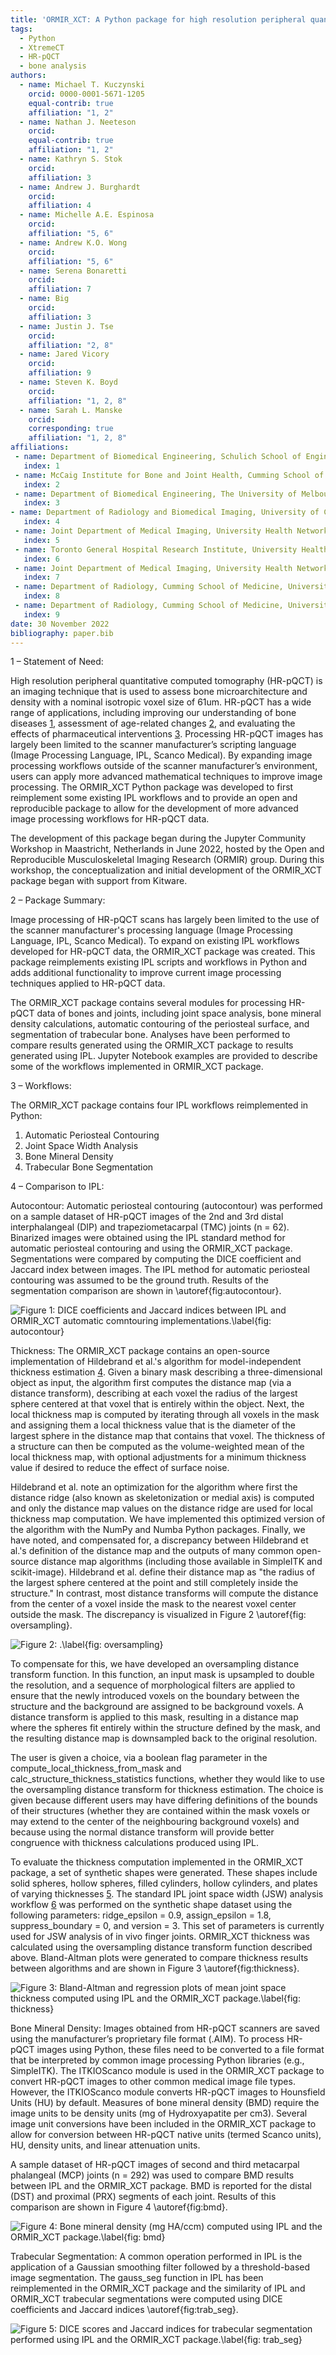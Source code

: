 ```yaml
---
title: 'ORMIR_XCT: A Python package for high resolution peripheral quantitative computed tomography image processing'
tags:
  - Python
  - XtremeCT
  - HR-pQCT
  - bone analysis
authors:
  - name: Michael T. Kuczynski
    orcid: 0000-0001-5671-1205
    equal-contrib: true
    affiliation: "1, 2"
  - name: Nathan J. Neeteson
    orcid: 
    equal-contrib: true
    affiliation: "1, 2"
  - name: Kathryn S. Stok
    orcid: 
    affiliation: 3
  - name: Andrew J. Burghardt
    orcid: 
    affiliation: 4
  - name: Michelle A.E. Espinosa
    orcid: 
    affiliation: "5, 6"
  - name: Andrew K.O. Wong
    orcid: 
    affiliation: "5, 6"
  - name: Serena Bonaretti
    orcid: 
    affiliation: 7
  - name: Big
    orcid: 
    affiliation: 3
  - name: Justin J. Tse
    orcid: 
    affiliation: "2, 8"
  - name: Jared Vicory
    orcid: 
    affiliation: 9
  - name: Steven K. Boyd
    orcid: 
    affiliation: "1, 2, 8"
  - name: Sarah L. Manske
    orcid: 
    corresponding: true
    affiliation: "1, 2, 8"
affiliations:
 - name: Department of Biomedical Engineering, Schulich School of Engineering, University of Calgary, Canada 
   index: 1
 - name: McCaig Institute for Bone and Joint Health, Cumming School of Medicine, University of Calgary, Canada 
   index: 2
 - name: Department of Biomedical Engineering, The University of Melbourne, Parkville, Australia
   index: 3
- name: Department of Radiology and Biomedical Imaging, University of California, San Francisco, San Francisco, CA, United States
   index: 4
 - name: Joint Department of Medical Imaging, University Health Network, Toronto, ON, Canada
   index: 5
 - name: Toronto General Hospital Research Institute, University Health Network, Toronto, ON, Canada
   index: 6
 - name: Joint Department of Medical Imaging, University Health Network, Toronto, ON, Canada
   index: 7
 - name: Department of Radiology, Cumming School of Medicine, University of Calgary, Calgary, Canada
   index: 8
 - name: Department of Radiology, Cumming School of Medicine, University of Calgary, Calgary, Canada
   index: 9
date: 30 November 2022
bibliography: paper.bib
---
```


1 – Statement of Need:

High resolution peripheral quantitative computed tomography (HR-pQCT) is an imaging technique that is used to assess bone microarchitecture and density with a nominal isotropic voxel size of 61um.  HR-pQCT has a wide range of applications, including improving our understanding of bone diseases [1](https://doi.org/10.1186/s12880-020-00437-8), assessment of age-related changes [2](https://doi.org/10.1002/jbmr.2873), and evaluating the effects of pharmaceutical interventions [3](https://doi.org/10.1080/03009742.2020.1869303). Processing HR-pQCT images has largely been limited to the scanner manufacturer’s scripting language (Image Processing Language, IPL, Scanco Medical). By expanding image processing workflows outside of the scanner manufacturer’s environment, users can apply more advanced mathematical techniques to improve image processing. The ORMIR_XCT Python package was developed to first reimplement some existing IPL workflows and to provide an open and reproducible package to allow for the development of more advanced image processing workflows for HR-pQCT data.

The development of this package began during the Jupyter Community Workshop in Maastricht, Netherlands in June 2022, hosted by the Open and Reproducible Musculoskeletal Imaging Research (ORMIR) group. During this workshop, the conceptualization and initial development of the ORMIR_XCT package began with support from Kitware.


2 – Package Summary:

Image processing of HR-pQCT scans has largely been limited to the use of the scanner manufacturer's processing language (Image Processing Language, IPL, Scanco Medical). To expand on existing IPL workflows developed for HR-pQCT data, the ORMIR_XCT package was created. This package reimplements existing IPL scripts and workflows in Python and adds additional functionality to improve current image processing techniques applied to HR-pQCT data.

The ORMIR_XCT package contains several modules for processing HR-pQCT data of bones and joints, including joint space analysis, bone mineral density calculations, automatic contouring of the periosteal surface, and segmentation of trabecular bone. Analyses have been performed to compare results generated using the ORMIR_XCT package to results generated using IPL. Jupyter Notebook examples are provided to describe some of the workflows implemented in ORMIR_XCT package.


3 – Workflows:

The ORMIR_XCT package contains four IPL workflows reimplemented in Python:
1.	Automatic Periosteal Contouring
2.	Joint Space Width Analysis
3.	Bone Mineral Density
4.	Trabecular Bone Segmentation


4 – Comparison to IPL: 

Autocontour:
Automatic periosteal contouring (autocontour) was performed on a sample dataset of HR-pQCT images of the 2nd and 3rd distal interphalangeal (DIP) and trapeziometacarpal (TMC) joints (n = 62). Binarized images were obtained using the IPL standard method for automatic periosteal contouring and using the ORMIR_XCT package. Segmentations were compared by computing the DICE coefficient and Jaccard index between images. The IPL method for automatic periosteal contouring was assumed to be the ground truth. Results of the segmentation comparison are shown in \autoref{fig:autocontour}.

![Figure 1: DICE coefficients and Jaccard indices between IPL and ORMIR_XCT automatic comntouring implementations.\label{fig: autocontour}](autocontour_comparison.png)


Thickness:
The ORMIR_XCT package contains an open-source implementation of Hildebrand et al.'s algorithm for model-independent thickness estimation [4](https://doi.org/10.1046/j.1365-2818.1997.1340694.x). Given a binary mask describing a three-dimensional object as input, the algorithm first computes the distance map (via a distance transform), describing at each voxel the radius of the largest sphere centered at that voxel that is entirely within the object. Next, the local thickness map is computed by iterating through all voxels in the mask and  assigning them a local thickness value that is the diameter of the largest sphere in the distance map that contains that voxel. The thickness of a structure can then be computed as the volume-weighted mean of the local thickness map, with optional adjustments for a minimum thickness value if desired to reduce the effect of surface noise.

Hildebrand et al. note an optimization for the algorithm where first the distance ridge (also known as skeletonization or medial axis) is computed and only the distance map values on the distance ridge are used for local thickness map computation. We have implemented this optimized version of the algorithm with the NumPy and Numba Python packages. Finally, we have noted, and compensated for, a discrepancy between Hildebrand et al.'s definition of the distance map and the outputs of many common open-source distance map algorithms (including those available in SimpleITK and scikit-image). Hildebrand et al. define their distance map as "the radius of the largest sphere centered at the point and still completely inside the structure." In contrast, most distance transforms will compute the distance from the center of a voxel inside the mask to the nearest voxel center outside the mask. The discrepancy is visualized in Figure 2 \autoref{fig: oversampling}.

![Figure 2: .\label{fig: oversampling}](oversampling.png)

To compensate for this, we have developed an oversampling distance transform function. In this function, an input mask is upsampled to double the resolution, and a sequence of morphological filters are applied to ensure that the newly introduced voxels on the boundary between the structure and the background are assigned to be background voxels. A distance transform is applied to this mask, resulting in a distance map where the spheres fit entirely within the structure defined by the mask, and the resulting distance map is downsampled back to the original resolution.

The user is given a choice, via a boolean flag parameter in the compute_local_thickness_from_mask and calc_structure_thickness_statistics functions, whether they would like to use the oversampling distance transform for thickness estimation. The choice is given because different users may have differing definitions of the bounds of their structures (whether they are contained within the mask voxels or may extend to the center of the neighbouring background voxels) and because using the normal distance transform will provide better congruence with thickness calculations produced using IPL.

To evaluate the thickness computation implemented in the ORMIR_XCT package, a set of synthetic shapes were generated. These shapes include solid spheres, hollow spheres, filled cylinders, hollow cylinders, and plates of varying thicknesses [5](https://doi.org/10.5281/zenodo.8155738). The standard IPL joint space width (JSW) analysis workflow [6](http://dx.doi.org/10.21037/qims.2019.12.11) was performed on the synthetic shape dataset using the following parameters: ridge_epsilon = 0.9, assign_epsilon = 1.8, suppress_boundary = 0, and version = 3. This set of parameters is currently used for JSW analysis of in vivo finger joints. ORMIR_XCT thickness was calculated using the oversampling distance transform function described above. Bland-Altman plots were generated to compare thickness results between algorithms and are shown in Figure 3 \autoref{fig:thickness}.

![Figure 3: Bland-Altman and regression plots of mean joint space thickness computed using IPL and the ORMIR_XCT package.\label{fig: thickness}](JSW_Mean_Thickness.png)

Bone Mineral Density:
Images obtained from HR-pQCT scanners are saved using the manufacturer’s proprietary file format (.AIM). To process HR-pQCT images using Python, these files need to be converted to a file format that be interpreted by common image processing Python libraries (e.g., SimpleITK). The ITKIOScanco module is used in the ORMIR_XCT package to convert HR-pQCT images to other common medical image file types. However, the ITKIOScanco module converts HR-pQCT images to Hounsfield Units (HU) by default. Measures of bone mineral density (BMD) require the image units to be density units (mg of Hydroxyapatite per cm3). Several image unit conversions have been included in the ORMIR_XCT package to allow for conversion between HR-pQCT native units (termed Scanco units), HU, density units, and linear attenuation units.

A sample dataset of HR-pQCT images of second and third metacarpal phalangeal (MCP) joints (n = 292) was used to compare BMD results between IPL and the ORMIR_XCT package. BMD is reported for the distal (DST) and proximal (PRX) segments of each joint. Results of this comparison are shown in Figure 4 \autoref{fig:bmd}.

![Figure 4: Bone mineral density (mg HA/ccm) computed using IPL and the ORMIR_XCT package.\label{fig: bmd}](bmd_comparison.png)
	
Trabecular Segmentation:
A common operation performed in IPL is the application of a Gaussian smoothing filter followed by a threshold-based image segmentation. The gauss_seg function in IPL has been reimplemented in the ORMIR_XCT package and the similarity of IPL and ORMIR_XCT trabecular segmentations were computed using DICE coefficients and Jaccard indices \autoref{fig:trab_seg}.

![Figure 5: DICE scores and Jaccard indices for trabecular segmentation performed using IPL and the ORMIR_XCT package.\label{fig: trab_seg}](trabecular_segmentation_comparison.png)
